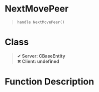 # NextMovePeer
> `handle NextMovePeer()`
# Class
> __✔ Server: CBaseEntity__  
> __✖ Client: undefined__  
# Function Description

